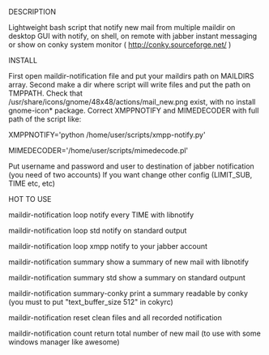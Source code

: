 DESCRIPTION

Lightweight bash script that notify new mail from multiple maildir on desktop GUI with notify, on shell, on remote with jabber instant messaging or show on conky  system monitor ( http://conky.sourceforge.net/ )

INSTALL

First open maildir-notification file and put your maildirs path on MAILDIRS array.
Second make a dir where script will write files and put the path on TMPPATH.
Check that /usr/share/icons/gnome/48x48/actions/mail_new.png exist, with no install gnome-icon* package.
Correct XMPPNOTIFY and MIMEDECODER with full path of the script like:

XMPPNOTIFY='python /home/user/scripts/xmpp-notify.py'

MIMEDECODER='/home/user/scripts/mimedecode.pl'

Put username and password and user to destination of jabber notification (you need of two accounts)
If you want change other config (LIMIT_SUB, TIME etc, etc)

HOT TO USE

maildir-notification loop		                    notify every TIME with libnotify

maildir-notification loop std		                notify on standard output

maildir-notification loop xmpp		              notify to your jabber account

maildir-notification summary		     	  	    	show a summary of new mail with libnotify

maildir-notification summary std			        	show a summary on standard outpunt

maildir-notification summary-conky 		      		print a summary readable by conky (you must to put "text_buffer_size 512" in cokyrc)

maildir-notification reset				            	clean files and all recorded notification

maildir-notification count 				            	return total number of new mail (to use with some windows manager like awesome)

